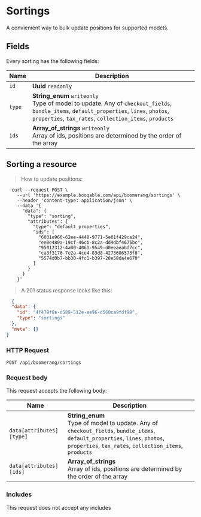 # Sortings

A convienient way to bulk update positions for supported models.

## Fields
Every sorting has the following fields:

Name | Description
-- | --
`id` | **Uuid** `readonly`<br>
`type` | **String_enum** `writeonly`<br>Type of model to update. Any of `checkout_fields`, `bundle_items`, `default_properties`, `lines`, `photos`, `properties`, `tax_rates`, `collection_items`, `products`
`ids` | **Array_of_strings** `writeonly`<br>Array of ids, positions are determined by the order of the array


## Sorting a resource



> How to update positions:

```shell
  curl --request POST \
    --url 'https://example.booqable.com/api/boomerang/sortings' \
    --header 'content-type: application/json' \
    --data '{
      "data": {
        "type": "sorting",
        "attributes": {
          "type": "default_properties",
          "ids": [
            "6031e960-62ee-4448-9771-5e01f429ca24",
            "ee0e480a-19cf-46cb-8c2a-dd9dbf4675bc",
            "95012312-4a00-4061-9549-d0eeaeabf7cc",
            "ca3f3176-7e2a-4ce4-83d8-4273606573f8",
            "5574d0b7-bb30-4fc1-b397-28e58da4e670"
          ]
        }
      }
    }'
```

> A 201 status response looks like this:

```json
  {
  "data": {
    "id": "4f479f8e-d589-512e-ae96-d560ca9fdf99",
    "type": "sortings"
  },
  "meta": {}
}
```

### HTTP Request

`POST /api/boomerang/sortings`

### Request body

This request accepts the following body:

Name | Description
-- | --
`data[attributes][type]` | **String_enum** <br>Type of model to update. Any of `checkout_fields`, `bundle_items`, `default_properties`, `lines`, `photos`, `properties`, `tax_rates`, `collection_items`, `products`
`data[attributes][ids]` | **Array_of_strings** <br>Array of ids, positions are determined by the order of the array


### Includes

This request does not accept any includes